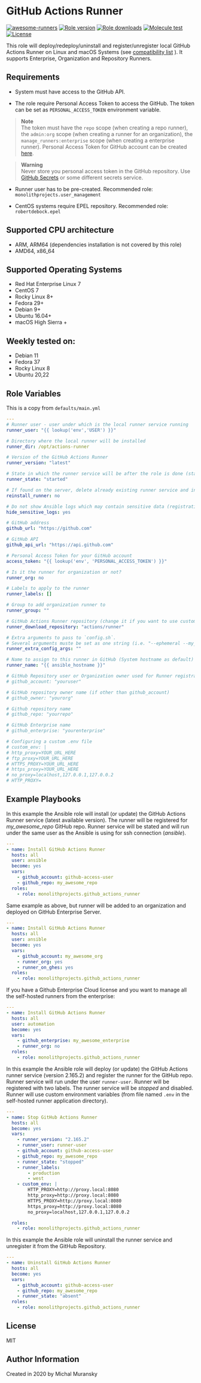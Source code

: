 # GitHub Actions Runner

[![awesome-runners](https://img.shields.io/badge/listed%20on-awesome--runners-blue.svg)](https://github.com/jonico/awesome-runners)
[![Role version](https://img.shields.io/github/v/release/MonolithProjects/ansible-github_actions_runner)](https://galaxy.ansible.com/ui/standalone/roles/monolithprojects/github_actions_runner/)
[![Role downloads](https://img.shields.io/ansible/role/d/19739)](https://galaxy.ansible.com/ui/standalone/roles/monolithprojects/github_actions_runner/)
[![Molecule test](https://github.com/MonolithProjects/ansible-github_actions_runner/actions/workflows/tests.yml/badge.svg)](https://github.com/MonolithProjects/ansible-github_actions_runner/actions/workflows/tests.yml)
[![License](https://img.shields.io/github/license/MonolithProjects/ansible-github_actions_runner)](https://github.com/MonolithProjects/ansible-github_actions_runner/blob/main/LICENSE)


This role will deploy/redeploy/uninstall and register/unregister local GitHub Actions Runner on Linux and macOS Systems (see [compatibility list](#supported-operating-systems) ).
It supports Enterprise, Organization and Repository Runners.

## Requirements

* System must have access to the GitHub API.

* The role require Personal Access Token to access the GitHub. The token can be set as `PERSONAL_ACCESS_TOKEN` environment variable.

> **Note**  
> The token must have the `repo` scope (when creating a repo runner), the `admin:org` scope (when creating a runner for an organization),
> the `manage_runners:enterprise` scope (when creating a enterprise runner).
Personal Access Token for GitHub account can be created [here](https://github.com/settings/tokens).

> **Warning**  
> Never store you personal access token in the GitHub repository. Use [GitHub Secrets](https://help.github.com/en/actions/configuring-and-managing-workflows/creating-and-storing-encrypted-secrets) or some different secrets service.

* Runner user has to be pre-created.
  Recommended role: `monolithprojects.user_management`

* CentOS systems require EPEL repository.
  Recommended role: `robertdebock.epel`

## Supported CPU architecture

* ARM, ARM64 (dependencies installation is not covered by this role)
* AMD64, x86_64

## Supported Operating Systems

* Red Hat Enterprise Linux 7
* CentOS 7
* Rocky Linux 8+
* Fedora 29+
* Debian 9+
* Ubuntu 16.04+
* macOS High Sierra +
## Weekly tested on:

* Debian 11
* Fedora 37
* Rocky Linux 8
* Ubuntu 20,22

## Role Variables

This is a copy from `defaults/main.yml`

```yaml
---
# Runner user - user under which is the local runner service running
runner_user: "{{ lookup('env','USER') }}"

# Directory where the local runner will be installed
runner_dir: /opt/actions-runner

# Version of the GitHub Actions Runner
runner_version: "latest"

# State in which the runner service will be after the role is done (started, stopped, absent)
runner_state: "started"

# If found on the server, delete already existing runner service and install it again
reinstall_runner: no

# Do not show Ansible logs which may contain sensitive data (registration token)
hide_sensitive_logs: yes

# GitHub address
github_url: "https://github.com"

# GitHub API
github_api_url: "https://api.github.com"

# Personal Access Token for your GitHub account
access_token: "{{ lookup('env', 'PERSONAL_ACCESS_TOKEN') }}"

# Is it the runner for organization or not?
runner_org: no

# Labels to apply to the runner
runner_labels: []

# Group to add organization runner to
runner_group: ""

# GitHub Actions Runner repository (change it if you want to use custom Actions Runner fork)
runner_download_repository: "actions/runner"

# Extra arguments to pass to `config.sh`.
# Several arguments muste be set as one string (i.e. "--ephemeral --my_special_fork")
runner_extra_config_args: ""

# Name to assign to this runner in GitHub (System hostname as default)
runner_name: "{{ ansible_hostname }}"

# GitHub Repository user or Organization owner used for Runner registration
# github_account: "youruser"

# GitHub repository owner name (if other than github_account)
# github_owner: "yourorg"

# Github repository name
# github_repo: "yourrepo"

# GitHub Enterprise name
# github_enterprise: "yourenterprise"

# Configuring a custom .env file
# custom_env: |
# http_proxy=YOUR_URL_HERE
# ftp_proxy=YOUR_URL_HERE
# HTTPS_PROXY=YOUR_URL_HERE
# https_proxy=YOUR_URL_HERE
# no_proxy=localhost,127.0.0.1,127.0.0.2
# HTTP_PROXY=
```

## Example Playbooks

In this example the Ansible role will install (or update) the GitHub Actions Runner service (latest available version). The runner will be registered for *my_awesome_repo* GitHub repo.
Runner service will be stated and will run under the same user as the Ansible is using for ssh connection (*ansible*).

```yaml
---
- name: Install GitHub Actions Runner
  hosts: all
  user: ansible
  become: yes
  vars:
    - github_account: github-access-user
    - github_repo: my_awesome_repo
  roles:
    - role: monolithprojects.github_actions_runner
```

Same example as above, but runner will be added to an organization and deployed on GitHub Enterprise Server.

```yaml
---
- name: Install GitHub Actions Runner
  hosts: all
  user: ansible
  become: yes
  vars:
    - github_account: my_awesome_org
    - runner_org: yes
    - runner_on_ghes: yes
  roles:
    - role: monolithprojects.github_actions_runner
```

If you have a Github Enterprise Cloud license and you want to manage all the self-hosted runners from the enterprise:
```yaml
---
- name: Install GitHub Actions Runner
  hosts: all
  user: automation
  become: yes
  vars:
    - github_enterprise: my_awesome_enterprise
    - runner_org: no
  roles:
    - role: monolithprojects.github_actions_runner
```

In this example the Ansible role will deploy (or update) the GitHub Actions runner service (version 2.165.2) and register the runner for the GitHub repo. Runner service will run under the user `runner-user`. Runner will be registered with two labels.
The runner service will be *stopped* and disabled. Runner will use custom environment variables (from file named `.env` in the self-hosted runner application directory).

```yaml
---
- name: Stop GitHub Actions Runner
  hosts: all
  become: yes
  vars:
    - runner_version: "2.165.2"
    - runner_user: runner-user
    - github_account: github-access-user
    - github_repo: my_awesome_repo
    - runner_state: "stopped"
    - runner_labels:
        - production
        - west
    - custom_env: |
        HTTP_PROXY=http://proxy.local:8080
        http_proxy=http://proxy.local:8080
        HTTPS_PROXY=http://proxy.local:8080
        https_proxy=http://proxy.local:8080
        no_proxy=localhost,127.0.0.1,127.0.0.2

  roles:
    - role: monolithprojects.github_actions_runner
```

In this example the Ansible role will uninstall the runner service and unregister it from the GitHub Repository.

```yaml
---
- name: Uninstall GitHub Actions Runner
  hosts: all
  become: yes
  vars:
    - github_account: github-access-user
    - github_repo: my_awesome_repo
    - runner_state: "absent"
  roles:
    - role: monolithprojects.github_actions_runner
```

## License

MIT

## Author Information

Created in 2020 by Michal Muransky
